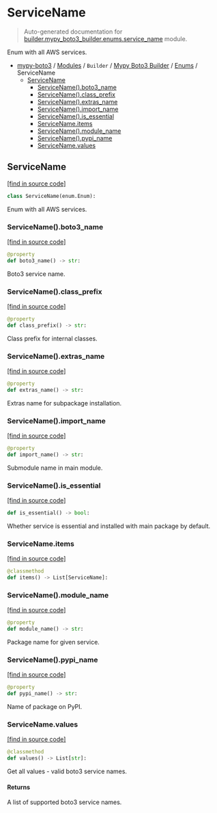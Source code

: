 # ServiceName

> Auto-generated documentation for [builder.mypy_boto3_builder.enums.service_name](https://github.com/vemel/mypy_boto3/blob/master/builder/mypy_boto3_builder/enums/service_name.py) module.

Enum with all AWS services.

- [mypy-boto3](../../../README.md#mypy_boto3) / [Modules](../../../MODULES.md#mypy-boto3-modules) / `Builder` / [Mypy Boto3 Builder](../index.md#mypy-boto3-builder) / [Enums](index.md#enums) / ServiceName
    - [ServiceName](#servicename)
        - [ServiceName().boto3_name](#servicenameboto3_name)
        - [ServiceName().class_prefix](#servicenameclass_prefix)
        - [ServiceName().extras_name](#servicenameextras_name)
        - [ServiceName().import_name](#servicenameimport_name)
        - [ServiceName().is_essential](#servicenameis_essential)
        - [ServiceName.items](#servicenameitems)
        - [ServiceName().module_name](#servicenamemodule_name)
        - [ServiceName().pypi_name](#servicenamepypi_name)
        - [ServiceName.values](#servicenamevalues)

## ServiceName

[[find in source code]](https://github.com/vemel/mypy_boto3/blob/master/builder/mypy_boto3_builder/enums/service_name.py#L12)

```python
class ServiceName(enum.Enum):
```

Enum with all AWS services.

### ServiceName().boto3_name

[[find in source code]](https://github.com/vemel/mypy_boto3/blob/master/builder/mypy_boto3_builder/enums/service_name.py#L267)

```python
@property
def boto3_name() -> str:
```

Boto3 service name.

### ServiceName().class_prefix

[[find in source code]](https://github.com/vemel/mypy_boto3/blob/master/builder/mypy_boto3_builder/enums/service_name.py#L274)

```python
@property
def class_prefix() -> str:
```

Class prefix for internal classes.

### ServiceName().extras_name

[[find in source code]](https://github.com/vemel/mypy_boto3/blob/master/builder/mypy_boto3_builder/enums/service_name.py#L232)

```python
@property
def extras_name() -> str:
```

Extras name for subpackage installation.

### ServiceName().import_name

[[find in source code]](https://github.com/vemel/mypy_boto3/blob/master/builder/mypy_boto3_builder/enums/service_name.py#L239)

```python
@property
def import_name() -> str:
```

Submodule name in main module.

### ServiceName().is_essential

[[find in source code]](https://github.com/vemel/mypy_boto3/blob/master/builder/mypy_boto3_builder/enums/service_name.py#L253)

```python
def is_essential() -> bool:
```

Whether service is essential and installed with main package by default.

### ServiceName.items

[[find in source code]](https://github.com/vemel/mypy_boto3/blob/master/builder/mypy_boto3_builder/enums/service_name.py#L211)

```python
@classmethod
def items() -> List[ServiceName]:
```

### ServiceName().module_name

[[find in source code]](https://github.com/vemel/mypy_boto3/blob/master/builder/mypy_boto3_builder/enums/service_name.py#L225)

```python
@property
def module_name() -> str:
```

Package name for given service.

### ServiceName().pypi_name

[[find in source code]](https://github.com/vemel/mypy_boto3/blob/master/builder/mypy_boto3_builder/enums/service_name.py#L246)

```python
@property
def pypi_name() -> str:
```

Name of package on PyPI.

### ServiceName.values

[[find in source code]](https://github.com/vemel/mypy_boto3/blob/master/builder/mypy_boto3_builder/enums/service_name.py#L215)

```python
@classmethod
def values() -> List[str]:
```

Get all values - valid boto3 service names.

#### Returns

A list of supported boto3 service names.
